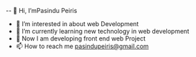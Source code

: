 -- 👋 Hi, I’mPasindu Peiris
- 👀 I’m interested in about web Development 
- 🌱 I’m currently learning  new technology in web development 
- 💞️ Now I am developing front end web Project 
- 📫 How to reach me  pasindupeiris@gmail.com 


